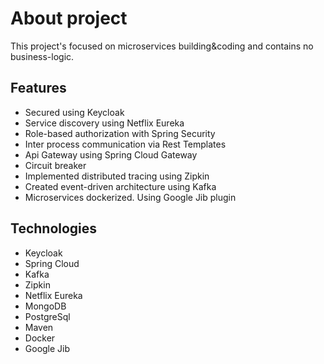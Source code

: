 # About project
This project's focused on microservices building&coding and contains no business-logic.

## Features
- Secured using Keycloak
- Service discovery using Netflix Eureka
- Role-based authorization with Spring Security
- Inter process communication via Rest Templates
- Api Gateway using Spring Cloud Gateway
- Circuit breaker
- Implemented distributed tracing using Zipkin
- Created event-driven architecture using Kafka
- Microservices dockerized. Using Google Jib plugin

## Technologies
- Keycloak
- Spring Cloud
- Kafka
- Zipkin
- Netflix Eureka
- MongoDB
- PostgreSql
- Maven
- Docker
- Google Jib



